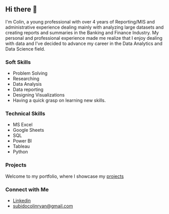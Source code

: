 ## Hi there 👋

I'm Colin, a young professional with over 4 years of Reporting/MIS and administrative experience dealing mainly with analyzing large datasets and creating reports and summaries in the Banking and Finance Industry. My personal and professional experience made me realize that I enjoy dealing with data and I've decided to advance my career in the Data Analytics and Data Science field.

### Soft Skills
- Problem Solving
- Researching
- Data Analysis
- Data reporting
- Designing Visualizations
- Having a quick grasp on learning new skills. 

### Technical Skills 
- MS Excel
- Google Sheets
- SQL
- Power BI
- Tableau
- Python

### Projects
Welcome to my portfolio, where I showcase my [projects](https://github.com/colinryanx/Portfolio-Guide/blob/main/README.md)

### Connect with Me
- [Linkedin](https://www.linkedin.com/in/colinsubido)
- subidocolinryan@gmail.com
